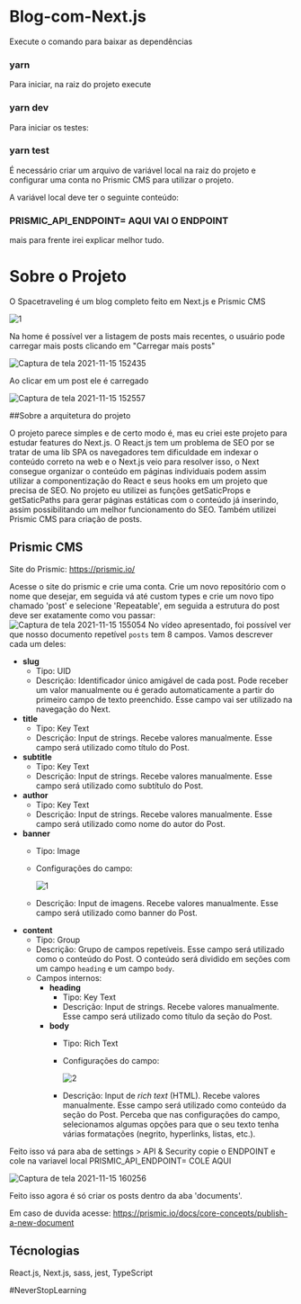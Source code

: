 # Blog-com-Next.js

Execute o comando para baixar as dependências

### yarn

Para iniciar, na raiz do projeto execute

### yarn dev

Para iniciar os testes:

### yarn test

É necessário criar um arquivo de variável local na raiz do projeto  e configurar uma conta no Prismic CMS para utilizar o projeto.

A variável local deve ter o seguinte conteúdo: 

### PRISMIC_API_ENDPOINT= AQUI VAI O ENDPOINT

mais para frente irei explicar melhor tudo.

# Sobre o Projeto

O Spacetraveling é um blog completo feito em Next.js e Prismic CMS

![1](https://user-images.githubusercontent.com/72321264/141834092-8d10ad90-b021-48a1-acdc-240f65a0952b.png)

Na home é possível ver a listagem de posts mais recentes, o usuário pode carregar mais posts clicando em "Carregar mais posts"

![Captura de tela 2021-11-15 152435](https://user-images.githubusercontent.com/72321264/141834500-ac67be9c-628e-4cb2-9bd8-b4c192a18f33.png)

Ao clicar em um post ele é carregado

![Captura de tela 2021-11-15 152557](https://user-images.githubusercontent.com/72321264/141834694-7efd9c91-3ec6-43a6-9b68-093ebb5e271e.png)

##Sobre a arquitetura do projeto

O projeto parece simples e de certo modo é, mas eu criei este projeto para estudar features do Next.js. 
O React.js tem um problema de SEO por se tratar de uma lib SPA os navegadores tem dificuldade em indexar o conteúdo correto na web e o Next.js veio para resolver isso, o Next consegue organizar o conteúdo em páginas individuais podem assim utilizar a componentização do React e seus hooks em um projeto que precisa de SEO.
No projeto eu utilizei as funções getSaticProps e getSaticPaths para gerar páginas estáticas com o conteúdo já inserindo, assim possibilitando um melhor funcionamento do SEO.
Também utilizei Prismic CMS para criação de posts.

## Prismic CMS

Site do Prismic: https://prismic.io/

Acesse o site do prismic e crie uma conta.
Crie um novo repositório com o nome que desejar, em seguida vá até custom types e crie um novo tipo chamado 'post' e selecione 'Repeatable', em seguida a estrutura do post deve ser exatamente como vou passar:
![Captura de tela 2021-11-15 155054](https://user-images.githubusercontent.com/72321264/141837833-f10a631d-6618-4ee2-b3c6-f1595f5e5fc4.png)
No vídeo apresentado, foi possível ver que nosso documento repetível `posts` tem 8 campos. Vamos descrever cada um deles:

- **slug**
    - Tipo: UID
    - Descrição: Identificador único amigável de cada post. Pode receber um valor manualmente ou é gerado automaticamente a partir do primeiro campo de texto preenchido. Esse campo vai ser utilizado na navegação do Next.
- **title**
    - Tipo: Key Text
    - Descrição: Input de strings. Recebe valores manualmente. Esse campo será utilizado como título do Post.
- **subtitle**
    - Tipo: Key Text
    - Descrição: Input de strings. Recebe valores manualmente. Esse campo será utilizado como subtítulo do Post.
- **author**
    - Tipo: Key Text
    - Descrição: Input de strings. Recebe valores manualmente. Esse campo será utilizado como nome do autor do Post.
- **banner**
    - Tipo: Image
    - Configurações do campo:
        
       ![1](https://user-images.githubusercontent.com/72321264/141838103-c3198a6c-8331-4079-b5a7-fc127380dd93.png)

        
    - Descrição: Input de imagens. Recebe valores manualmente. Esse campo será utilizado como banner do Post.
- **content**
    - Tipo: Group
    - Descrição: Grupo de campos repetíveis. Esse campo será utilizado como o conteúdo do Post. O conteúdo será dividido em seções com um campo `heading` e um campo `body`.
    - Campos internos:
        - **heading**
            - Tipo: Key Text
            - Descrição: Input de strings. Recebe valores manualmente. Esse campo será utilizado como título da seção do Post.
        - **body**
            - Tipo: Rich Text
            - Configurações do campo:
                
                ![2](https://user-images.githubusercontent.com/72321264/141838176-7464c80e-a6d4-4348-a7aa-09f56fdb9feb.png)

                
            - Descrição: Input de *rich text* (HTML). Recebe valores manualmente. Esse campo será utilizado como conteúdo da seção do Post. Perceba que nas configurações do campo, selecionamos algumas opções para que o seu texto tenha várias formatações (negrito, hyperlinks, listas, etc.).

Feito isso vá para aba de settings >  API & Security copie o ENDPOINT e cole na variavel local PRISMIC_API_ENDPOINT= COLE AQUI

![Captura de tela 2021-11-15 160256](https://user-images.githubusercontent.com/72321264/141839175-bcfdcc05-5071-4b5c-945c-315a72fcb17e.png)

Feito isso agora é só criar os posts dentro da aba 'documents'.

Em caso de duvida acesse: https://prismic.io/docs/core-concepts/publish-a-new-document

## Técnologias

React.js, Next.js, sass, jest, TypeScript


#NeverStopLearning
